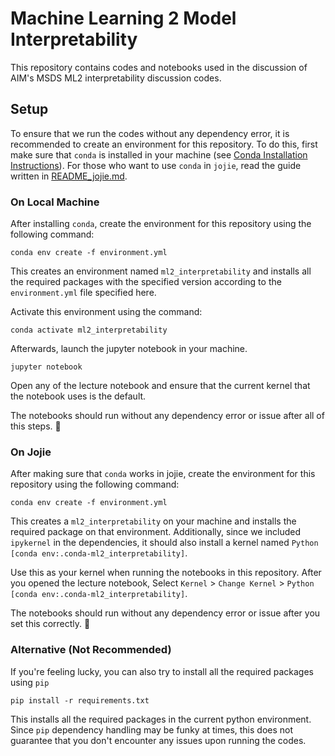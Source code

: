 # Machine Learning 2 Model Interpretability

This repository contains codes and notebooks used in the discussion of AIM's MSDS ML2 interpretability discussion codes.

## Setup

To ensure that we run the codes without any dependency error, it is recommended to create an environment for this repository. To do this, first make sure that `conda` is installed in your machine (see [Conda Installation Instructions](https://docs.conda.io/projects/conda/en/latest/user-guide/install/index.html)). For those who want to use `conda` in `jojie`, read the guide written in [README_jojie.md](./README_jojie.md).

### On Local Machine

After installing `conda`, create the environment for this repository using the following command:

```
conda env create -f environment.yml
```

This creates an environment named `ml2_interpretability` and installs all the required packages with the specified version according to the `environment.yml` file specified here.

Activate this environment using the command:

```
conda activate ml2_interpretability
```

Afterwards, launch the jupyter notebook in your machine.

```
jupyter notebook
```

Open any of the lecture notebook and ensure that the current kernel that the notebook uses is the default.

The notebooks should run without any dependency error or issue after all of this steps. 🎉

### On Jojie

After making sure that `conda` works in jojie, create the environment for this repository using the following command:

```
conda env create -f environment.yml
```

This creates a `ml2_interpretability` on your machine and installs the required package on that environment. Additionally, since we included `ipykernel` in the dependencies, it should also install a kernel named `Python [conda env:.conda-ml2_interpretability]`.

Use this as your kernel when running the notebooks in this repository. After you opened the lecture notebook, Select `Kernel` > `Change Kernel` > `Python [conda env:.conda-ml2_interpretability]`.

The notebooks should run without any dependency error or issue after you set this correctly. 🎉

### Alternative (Not Recommended)

If you're feeling lucky, you can also try to install all the required packages using `pip`

```
pip install -r requirements.txt
```

This installs all the required packages in the current python environment. Since `pip` dependency handling may be funky at times, this does not guarantee that you don't encounter any issues upon running the codes.
